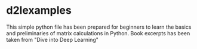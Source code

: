 # d2lexamples
This simple python file has been prepared for beginners to learn the basics and preliminaries of matrix calculations in Python. 
Book excerpts has been taken from "Dive into Deep Learning"
